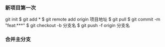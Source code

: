 ### 新项目第一次
git init
$ git add *
$ git remote add origin 项目地址
$ git pull
$ git commit -m "feat:***"
$ git checkout -b 分支名
$ git push -f origin 分支名

### 合并主分支